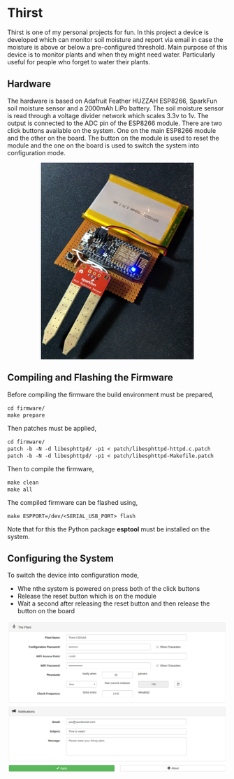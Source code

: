 Thirst
======

Thirst is one of my personal projects for fun. In this project a device is developed
which can monitor soil moisture and report via email in case the moisture is above or
below a pre-configured threshold. Main purpose of this device is to monitor plants and
when they might need water. Particularly useful for people who forget to water their
plants.

Hardware
--------
The hardware is based on Adafruit Feather HUZZAH ESP8266, SparkFun soil moisture
sensor and a 2000mAh LiPo battery. The soil moisture sensor is read through a voltage
divider network which scales 3.3v to 1v. The output is connected to the ADC pin of the
ESP8266 module. There are two click buttons available on the system. One on the main
ESP8266 module and the other on the board. The button on the module is used to reset the
module and the one on the board is used to switch the system into configuration mode.

<p align="center">
    <img align="center" src="https://github.com/iia/Thirst/blob/master/img/hardware.jpg" width="350" height="450" />
</p>

Compiling and Flashing the Firmware
-----------------------------------
Before compiling the firmware the build environment must be prepared,

    cd firmware/
    make prepare

Then patches must be applied,

    cd firmware/
    patch -b -N -d libesphttpd/ -p1 < patch/libesphttpd-httpd.c.patch
    patch -b -N -d libesphttpd/ -p1 < patch/libesphttpd-Makefile.patch

Then to compile the firmware,

    make clean
    make all

The compiled firmware can be flashed using,

    make ESPPORT=/dev/<SERIAL_USB_PORT> flash

Note that for this the Python package **esptool** must be installed on the system.

Configuring the System
----------------------

To switch the device into configuration mode,

* Whe nthe system is powered on press both of the click buttons
* Release the reset button which is on the module
* Wait a second after releasing the reset button and then release the button on the board

<p align="center">
    <img align="center" src="https://github.com/iia/Thirst/blob/master/img/configuration_interface.png" width="" height="" />
</p>

